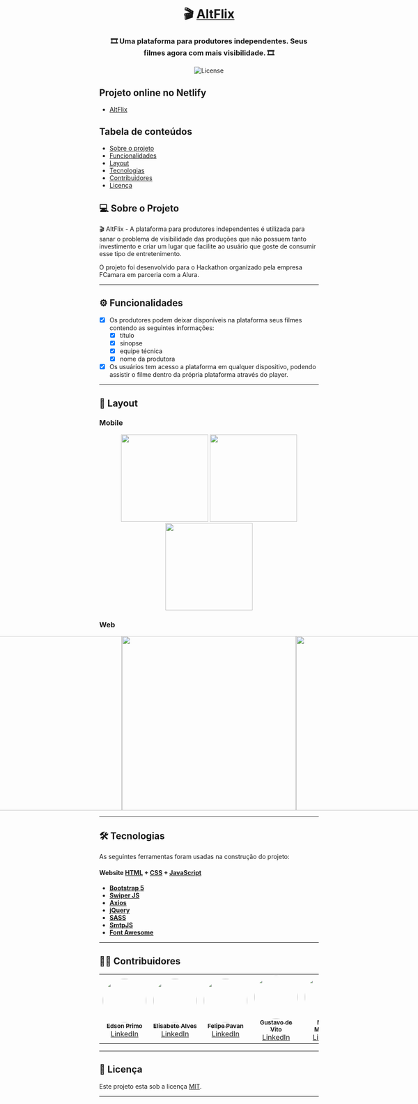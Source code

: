 <h1 align="center">
     🎬 <a href="#" alt="site do altflix"> AltFlix </a>
</h1>

<h3 align="center">
    🎞 Uma plataforma para produtores independentes. Seus filmes agora com mais visibilidade. 🎞
</h3>

<p align="center">
    
   <img alt="License" src="https://img.shields.io/badge/license-MIT-brightgreen">

</p>

## Projeto online no Netlify
- [AltFlix](https://altflix.netlify.app)

## Tabela de conteúdos
<!--ts-->
   * [Sobre o projeto](#-sobre-o-projeto)
   * [Funcionalidades](#-funcionalidades)
   * [Layout](#-layout)
   * [Tecnologias](#-tecnologias)
   * [Contribuidores](#-contribuidores)
   * [Licença](#user-content--licença)
<!--te-->


## 💻 Sobre o Projeto

🎬 AltFlix -  A plataforma para produtores independentes é utilizada para sanar o problema de visibilidade das produções que não possuem tanto investimento e criar um lugar que facilite ao usuário que goste de consumir esse tipo de entretenimento.


O projeto foi desenvolvido para o Hackathon organizado pela empresa FCamara em parceria com a Alura.

---

## ⚙️ Funcionalidades

- [x] Os produtores podem deixar disponíveis na plataforma seus filmes contendo as seguintes informações:
  - [x] título
  - [x] sinopse
  - [x] equipe técnica
  - [x] nome da produtora

- [x] Os usuários tem acesso a plataforma em qualquer dispositivo, podendo assistir o filme dentro da própria plataforma através do player.

---

## 🎨 Layout

### Mobile

<p align="center">
     <img src="https://github.com/Squad2-AltFlix/AltFlix/blob/develop/teste/src/static/images/prints/home-mobile.png" width="200px">
     <img src="https://github.com/Squad2-AltFlix/AltFlix/blob/develop/teste/src/static/images/prints/about-mobile.png" width="200px">
     <img src="https://github.com/Squad2-AltFlix/AltFlix/blob/develop/teste/src/static/images/prints/form-mobile.png" width="200px">
</p>

### Web

<p align="center" style="display: flex; align-items: flex-start; justify-content: center;">
     <img src="https://github.com/Squad2-AltFlix/AltFlix/blob/develop/teste/src/static/images/prints/home-desktop.png" width="400px">
     <img src="https://github.com/Squad2-AltFlix/AltFlix/blob/develop/teste/src/static/images/prints/about-desktop.png" width="400px">
     <img src="https://github.com/Squad2-AltFlix/AltFlix/blob/develop/teste/src/static/images/prints/form-desktop.png" width="400px">
</p>

---

## 🛠 Tecnologias

As seguintes ferramentas foram usadas na construção do projeto:

#### **Website**  [HTML](https://developer.mozilla.org/pt-BR/docs/Web/HTML)  +  [CSS](https://developer.mozilla.org/pt-BR/docs/Web/CSS) + [JavaScript](https://developer.mozilla.org/pt-BR/docs/Web/JavaScript)

-   **[Bootstrap 5](https://getbootstrap.com/docs/5.0/getting-started/introduction/)**
-   **[Swiper JS](https://swiperjs.com/get-started)**
-   **[Axios](https://github.com/axios/axios)**
-   **[jQuery](https://api.jquery.com/)**
-   **[SASS](https://sass-lang.com/documentation)**
-   **[SmtpJS](https://smtpjs.com/v3/smtp.js)**
-   **[Font Awesome](https://fontawesome.com/how-to-use/on-the-web/referencing-icons/basic-use)**

---

## 👨‍💻 Contribuidores



<table>
  <tr>
    <td align="center"><a href="https://github.com/edsonPrimo"><img style="border-radius: 50%;" src="https://unavatar.now.sh/github/edsonPrimo" width="100px;" alt=""/><br /><sub><b>Edson Primo</b></sub></a><br /><a target="_blank" href="https://www.linkedin.com/in/edson-primo-94904a209/">LinkedIn</a> </td>    
    <td align="center"><a href="https://github.com/elisabetealves"><img style="border-radius: 50%;" src="https://unavatar.now.sh/github/elisabetealves" width="100px;" alt=""/><br /><sub><b>Elisabete Alves</b></sub></a><br /><a target="_blank" href="https://www.linkedin.com/mwlite/in/elisabete-alves-675637135">LinkedIn</a> </td>    
    <td align="center"><a href="https://github.com/FelipePavan13"><img style="border-radius: 50%;" src="https://unavatar.now.sh/github/FelipePavan13" width="100px;" alt=""/><br /><sub><b>Felipe Pavan</b></sub></a><br /><a target="_blank" href="https://www.linkedin.com/in/felipe-pavan-guedes-7659909a/">LinkedIn</a> </td>
    <td align="center"><a href="https://github.com/GustavoDeVito"><img style="border-radius: 50%;" src="https://media-exp1.licdn.com/dms/image/C4E03AQGef4UZy_fWiQ/profile-displayphoto-shrink_200_200/0/1613365943785?e=1626307200&v=beta&t=5T2Q31RHi2BgApumZhO3YfrVcHL6DJkQWBJ62A6r2zw" width="100px;" alt=""/><br /><sub><b>Gustavo de Vito</b></sub></a><br /><a target="_blank" href="https://www.linkedin.com/in/gustavo-de-vito-70aa99206/">LinkedIn</a> </td>
    <td align="center"><a href="https://github.com/mimaganin"><img style="border-radius: 50%;" src="https://unavatar.now.sh/github/mimaganin" width="100px;" alt=""/><br /><sub><b>Milena Maganin</b></sub></a><br /><a target="_blank" href="https://www.linkedin.com/in/milenamaganin/">LinkedIn</a></td>
    <td align="center"><a href="https://github.com/MoaresOliveira"><img style="border-radius: 50%;" src="https://unavatar.now.sh/github/MoaresOliveira" width="100px;" alt=""/><br /><sub><b>Moares Oliveira</b></sub></a><br/><a target="_blank" href="https://www.linkedin.com/in/moares-o-422393127/">LinkedIn</a> </td>    
  </tr>
  
</table>

---

## 📝 Licença

Este projeto esta sob a licença [MIT](./LICENSE).

---
